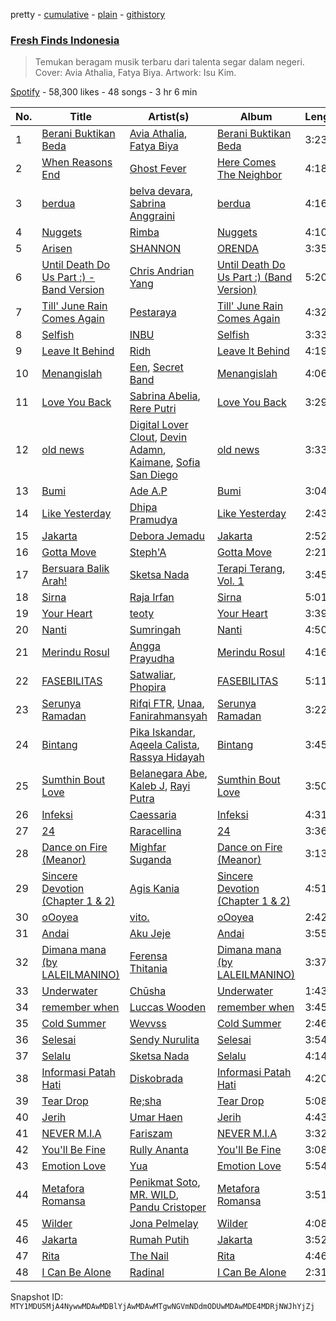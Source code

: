 pretty - [cumulative](/playlists/cumulative/37i9dQZF1DWSGWRWu30rg7.md) - [plain](/playlists/plain/37i9dQZF1DWSGWRWu30rg7) - [githistory](https://github.githistory.xyz/mackorone/spotify-playlist-archive/blob/main/playlists/plain/37i9dQZF1DWSGWRWu30rg7)

### [Fresh Finds Indonesia](https://open.spotify.com/playlist/37i9dQZF1DWSGWRWu30rg7)

> Temukan beragam musik terbaru dari talenta segar dalam negeri\. Cover: Avia Athalia, Fatya Biya\. Artwork: Isu Kim.

[Spotify](https://open.spotify.com/user/spotify) - 58,300 likes - 48 songs - 3 hr 6 min

| No. | Title | Artist(s) | Album | Length |
|---|---|---|---|---|
| 1 | [Berani Buktikan Beda](https://open.spotify.com/track/2hzXS8qQRiJTSW0NFDtUWB) | [Avia Athalia](https://open.spotify.com/artist/5TT4XW9r3HNJ4elktvvzUE), [Fatya Biya](https://open.spotify.com/artist/5fLa60wbGDWGpHESwXJYW7) | [Berani Buktikan Beda](https://open.spotify.com/album/0bMo06NisyBwi0QQpFoXzt) | 3:23 |
| 2 | [When Reasons End](https://open.spotify.com/track/4y2iVcECRxIa9eyDPP0nYD) | [Ghost Fever](https://open.spotify.com/artist/1ZmDucAM1OEaljYZ1W4SLY) | [Here Comes The Neighbor](https://open.spotify.com/album/5tAYvG42QsTDsaaaxOQbLp) | 4:18 |
| 3 | [berdua](https://open.spotify.com/track/5LieYarl7awUlOXIBV0cHu) | [belva devara](https://open.spotify.com/artist/77HRI0AHXEfScyt1yAbqq7), [Sabrina Anggraini](https://open.spotify.com/artist/6izKjal8U94M2ucXB1lp8X) | [berdua](https://open.spotify.com/album/4MvHWTbvaxjm4hIpKPgcmV) | 4:16 |
| 4 | [Nuggets](https://open.spotify.com/track/2t08smZmwGJojfpu7ZA2vc) | [Rimba](https://open.spotify.com/artist/0ejPHB5hhzjG2JtglWKjlZ) | [Nuggets](https://open.spotify.com/album/7hKFnf3BL6yNe57oqJRKd1) | 4:10 |
| 5 | [Arisen](https://open.spotify.com/track/2a58wr5i4VYiQtuI4tJDB8) | [SHANNON](https://open.spotify.com/artist/5s67rogGUn0NMqfJKw6AMZ) | [ORENDA](https://open.spotify.com/album/3M21UKMt6v0UXIiZM8KwIZ) | 3:35 |
| 6 | [Until Death Do Us Part :\) \- Band Version](https://open.spotify.com/track/0Z1XdzFiuKTEZWtRzPYvZA) | [Chris Andrian Yang](https://open.spotify.com/artist/74DSMvAfXpnN3c1KCfvFwQ) | [Until Death Do Us Part :\) \(Band Version\)](https://open.spotify.com/album/7vOOQPkC3hb5W8yMh5Oqpt) | 5:20 |
| 7 | [Till' June Rain Comes Again](https://open.spotify.com/track/69Ee4BBdlG1ulOtvuuwgLY) | [Pestaraya](https://open.spotify.com/artist/14iJos3V6B7CFXpCq6xawN) | [Till' June Rain Comes Again](https://open.spotify.com/album/6r81irmeUJyJK3EqiDYYYx) | 4:32 |
| 8 | [Selfish](https://open.spotify.com/track/3NRqTAyT0ioQz65UXwv0OT) | [INBU](https://open.spotify.com/artist/6yEklIbsjgolWsD57T58p1) | [Selfish](https://open.spotify.com/album/2SRnfzngfSTKBsC3iFTjUN) | 3:33 |
| 9 | [Leave It Behind](https://open.spotify.com/track/7mZ5VRMc0MSdvbhiwa07RS) | [Ridh](https://open.spotify.com/artist/0tqCMm24TzsA9pbhqbjbv1) | [Leave It Behind](https://open.spotify.com/album/57Dn3qFbFdAPOsctMAAcGO) | 4:19 |
| 10 | [Menangislah](https://open.spotify.com/track/7f7b8c9v0GOPK3ATAKZJ3E) | [Een](https://open.spotify.com/artist/7bbJDNQGq6bCDbsJkPVMbW), [Secret Band](https://open.spotify.com/artist/1LiWM9widt4HuFbfwr42ZX) | [Menangislah](https://open.spotify.com/album/3buc8EEKw5iVxCJyrfq5tG) | 4:06 |
| 11 | [Love You Back](https://open.spotify.com/track/4KcstKa2bJ4IYtinSKL4uB) | [Sabrina Abelia](https://open.spotify.com/artist/37tmGhZpbaCpJOmFkx0stM), [Rere Putri](https://open.spotify.com/artist/154l0JZRywb0Im9X8WvGxJ) | [Love You Back](https://open.spotify.com/album/1Yqac3JPJfDkeEdslqW12v) | 3:29 |
| 12 | [old news](https://open.spotify.com/track/5HiBjJ0zntln4jLircqJUg) | [Digital Lover Clout](https://open.spotify.com/artist/22QuucegwtmO8wNyKmV8gm), [Devin Adamn](https://open.spotify.com/artist/6kwOdX0GkoTAGArEzSD9fd), [Kaimane](https://open.spotify.com/artist/3BGkd7sPUS9GFjEFt4Pef3), [Sofia San Diego](https://open.spotify.com/artist/1ElmVsVcMKhOKaPSEN1LbN) | [old news](https://open.spotify.com/album/1BDVN3lnHjwK3MwgcBRNWi) | 3:33 |
| 13 | [Bumi](https://open.spotify.com/track/4RlOlMbTBmUgR0bwc6RuTX) | [Ade A.P](https://open.spotify.com/artist/3x7k1jImhCl3whkKe6ZcBV) | [Bumi](https://open.spotify.com/album/4QhUqNll9M1v6fF98DC3O5) | 3:04 |
| 14 | [Like Yesterday](https://open.spotify.com/track/3nJq4sCuKeG6jJZem9Xnbr) | [Dhipa Pramudya](https://open.spotify.com/artist/1ChgMF6QgfNquRkguZopoQ) | [Like Yesterday](https://open.spotify.com/album/1B466rnvVfT1oE6NAbCi6k) | 2:43 |
| 15 | [Jakarta](https://open.spotify.com/track/2yXmtzCAFCf7werzkzXUOh) | [Debora Jemadu](https://open.spotify.com/artist/6ZuYHnceq5gox49ACfTVYf) | [Jakarta](https://open.spotify.com/album/7AyQXgucZqBiebsfZls4j1) | 2:52 |
| 16 | [Gotta Move](https://open.spotify.com/track/5jfAoIIo5gJbyeCyhApv5M) | [Steph'A](https://open.spotify.com/artist/7dgEQy7vwItrsdTSd32GTh) | [Gotta Move](https://open.spotify.com/album/10mnRcQJWvu5mSjJiDO14E) | 2:21 |
| 17 | [Bersuara Balik Arah!](https://open.spotify.com/track/4HiQ5Qy5gfTZfcZbOwgOqv) | [Sketsa Nada](https://open.spotify.com/artist/3d65B2M4ukaAR8d4OwIkq2) | [Terapi Terang, Vol\. 1](https://open.spotify.com/album/3u617iPlXoQ5Y4oVY4HOTE) | 3:45 |
| 18 | [Sirna](https://open.spotify.com/track/2I8somJKilGtpIXdyoxn8Y) | [Raja Irfan](https://open.spotify.com/artist/3yVctUmmfoE25nFQR67jQF) | [Sirna](https://open.spotify.com/album/4Yc7qhot8P7UjIMb6ZZ6rJ) | 5:01 |
| 19 | [Your Heart](https://open.spotify.com/track/6l6XQhM9h8ZIYKHujuMno2) | [teoty](https://open.spotify.com/artist/0al7E03Okp7MnHr3XwXVpT) | [Your Heart](https://open.spotify.com/album/7MSscVONHpGuGeyOI6oBnH) | 3:39 |
| 20 | [Nanti](https://open.spotify.com/track/3L47GO1ctvmPHLubrkjq62) | [Sumringah](https://open.spotify.com/artist/47LZoHfRHIToxAVEpWpTgi) | [Nanti](https://open.spotify.com/album/2EvX3xpoGElixhwbc0kG8d) | 4:50 |
| 21 | [Merindu Rosul](https://open.spotify.com/track/6o4kBRPKVrwZXaCnWBQ5jJ) | [Angga Prayudha](https://open.spotify.com/artist/0wtPsa8i0lDmcQWZ3U9O6z) | [Merindu Rosul](https://open.spotify.com/album/3aia9wS35zCDu9i42YD2ja) | 4:16 |
| 22 | [FASEBILITAS](https://open.spotify.com/track/2WgpfQ7aKdzfia6vsoNTMl) | [Satwaliar](https://open.spotify.com/artist/1Jq0rDhz1EYcWsvnsYidb4), [Phopira](https://open.spotify.com/artist/4KSYBO1KOq3tEv0j10jqGe) | [FASEBILITAS](https://open.spotify.com/album/37CYlQBbvzhIJ69fSLRD16) | 5:11 |
| 23 | [Serunya Ramadan](https://open.spotify.com/track/6X5ywg4umTGNlwfcsQOzKP) | [Rifqi FTR](https://open.spotify.com/artist/0E7e9JsNEXjJ608E1MJnvh), [Unaa](https://open.spotify.com/artist/6TYHjBdNharlshJ0V1D8UU), [Fanirahmansyah](https://open.spotify.com/artist/2yfoFECTnaFjyHrHNjJm7x) | [Serunya Ramadan](https://open.spotify.com/album/1ZNQ6ynEfIKVMoPHG7AuCk) | 3:22 |
| 24 | [Bintang](https://open.spotify.com/track/3JgNzPmDESqEHAbzeJFOxz) | [Pika Iskandar](https://open.spotify.com/artist/3ZYWF9zaonB6IQ7KuOneIo), [Aqeela Calista](https://open.spotify.com/artist/5viTsV4BwI62jNF7ERhK4r), [Rassya Hidayah](https://open.spotify.com/artist/0toWlJNChTK4sb0R2ErTMQ) | [Bintang](https://open.spotify.com/album/12J6xhSHtWy0e2mm5cCc2S) | 3:45 |
| 25 | [Sumthin Bout Love](https://open.spotify.com/track/36PagkhheRVG0iFaM55njV) | [Belanegara Abe](https://open.spotify.com/artist/7ynDbLbbf0ldcQvzPyALuA), [Kaleb J](https://open.spotify.com/artist/3sMsWkApnc6yPyMUsNHQlb), [Rayi Putra](https://open.spotify.com/artist/3FduEXHFSq8Hboekc8JMUR) | [Sumthin Bout Love](https://open.spotify.com/album/6eqKKHirJmjLlVBJCN87i9) | 3:50 |
| 26 | [Infeksi](https://open.spotify.com/track/0s43yjMEn0QqebqvypBQ3K) | [Caessaria](https://open.spotify.com/artist/4Lqjj5kam5AMYcZvdkKTvd) | [Infeksi](https://open.spotify.com/album/6u6VazvWTsc7uVzB7Iij3g) | 4:31 |
| 27 | [24](https://open.spotify.com/track/1kGdmYglB6zVHnlnDuq9WW) | [Raracellina](https://open.spotify.com/artist/4c35lGsLbwUTvQzGZxb2iI) | [24](https://open.spotify.com/album/34oqgpbFPJtlgJLAEV8nw5) | 3:36 |
| 28 | [Dance on Fire \(Meanor\)](https://open.spotify.com/track/026Q5fSp1paQUNj6aRCEUJ) | [Mighfar Suganda](https://open.spotify.com/artist/6fnPHFhTbkcDHj9CjpGzlG) | [Dance on Fire \(Meanor\)](https://open.spotify.com/album/4Bwkslj7A4STvZob5sR9dD) | 3:13 |
| 29 | [Sincere Devotion \(Chapter 1 & 2\)](https://open.spotify.com/track/0Y33quW3FBjkV0wvSTU6Uw) | [Agis Kania](https://open.spotify.com/artist/0nFclwnPdTOxwyI4st6WJh) | [Sincere Devotion \(Chapter 1 & 2\)](https://open.spotify.com/album/5RLFR5bHKafzLoZKU0gjld) | 4:51 |
| 30 | [oOoyea](https://open.spotify.com/track/6vwvbXdQJ0cII3VGbW0XKv) | [vito.](https://open.spotify.com/artist/76qlBev2S8MtsJSHxEgoJ0) | [oOoyea](https://open.spotify.com/album/22os5jvH0IFvF4X5HAWtSC) | 2:42 |
| 31 | [Andai](https://open.spotify.com/track/4GEyXePiQT2lNBwNj3EE09) | [Aku Jeje](https://open.spotify.com/artist/4FZ6V3q8zMyFvSMeT2ld2f) | [Andai](https://open.spotify.com/album/1CuEuwNQSntumAotbmV0bk) | 3:55 |
| 32 | [Dimana mana \(by LALEILMANINO\)](https://open.spotify.com/track/3W2bLnfNAd36I0MrXVnmRb) | [Ferensa Thitania](https://open.spotify.com/artist/5JQKuqT7h8RJSiH9PXxp0o) | [Dimana mana \(by LALEILMANINO\)](https://open.spotify.com/album/0NaFRZJzLaJeCLLafljc30) | 3:37 |
| 33 | [Underwater](https://open.spotify.com/track/1h9uHljOrqLZnOdIYoVMv2) | [Chūsha](https://open.spotify.com/artist/14qvOZ9N420mYXnkGfR2Ly) | [Underwater](https://open.spotify.com/album/5PuAi1mVFzHQo91LMhQxaB) | 1:43 |
| 34 | [remember when](https://open.spotify.com/track/4oKbGERlZPPbgUj7eeEefT) | [Luccas Wooden](https://open.spotify.com/artist/7iVibpALRKwTt5R97hFDKi) | [remember when](https://open.spotify.com/album/3gYTQ45u6GAA4jUP7xGtT2) | 3:45 |
| 35 | [Cold Summer](https://open.spotify.com/track/139kM9LWx2iLbOfs1lxJKu) | [Wevvss](https://open.spotify.com/artist/6zcbd2HfTX8pbqYqmXQkLI) | [Cold Summer](https://open.spotify.com/album/0J2RsiZIEycjT1BmxzFWxi) | 2:46 |
| 36 | [Selesai](https://open.spotify.com/track/0xI5nurTbsqgiS2sembxQt) | [Sendy Nurulita](https://open.spotify.com/artist/7DDBJWvw1cs7deI8V1cmEi) | [Selesai](https://open.spotify.com/album/5z680eBcv9PzcVuHOadVHq) | 3:54 |
| 37 | [Selalu](https://open.spotify.com/track/0fcLCSgi7qYUmJLTr14JGD) | [Sketsa Nada](https://open.spotify.com/artist/3d65B2M4ukaAR8d4OwIkq2) | [Selalu](https://open.spotify.com/album/298gpwpFv3kHwt21KKbAhO) | 4:14 |
| 38 | [Informasi Patah Hati](https://open.spotify.com/track/2MHbkhSTigcy3ZDbe8JwSZ) | [Diskobrada](https://open.spotify.com/artist/37rbW86aWa1CjkHgwjqsYT) | [Informasi Patah Hati](https://open.spotify.com/album/6uS5wAx4Yld4hhhULMRzLa) | 4:20 |
| 39 | [Tear Drop](https://open.spotify.com/track/3xtnsvAkc6xlNVQijjgI1Q) | [Re;sha](https://open.spotify.com/artist/1j40Ge9QkUlThGXZOuKuLE) | [Tear Drop](https://open.spotify.com/album/71O4Y3mMJ7j52csFAMeWHP) | 5:08 |
| 40 | [Jerih](https://open.spotify.com/track/43JcPdcyAGT67I1jyuY2aF) | [Umar Haen](https://open.spotify.com/artist/2eAzBWJlcjAqd4RUlu3xeb) | [Jerih](https://open.spotify.com/album/6iIcYet2JqB2oYEvRt7r9z) | 4:43 |
| 41 | [NEVER M.I.A](https://open.spotify.com/track/5hE90nxYtWWdtRg6n96rL1) | [Fariszam](https://open.spotify.com/artist/5D77od8p9I7ehZu9g5cc2E) | [NEVER M.I.A](https://open.spotify.com/album/1aYbO76vIuDxzFEBHJ9bB7) | 3:32 |
| 42 | [You'll Be Fine](https://open.spotify.com/track/5vOlZ1Ri6GpzSGGWsnufJ8) | [Rully Ananta](https://open.spotify.com/artist/4KxcnztydOURtpMKA9dtcU) | [You'll Be Fine](https://open.spotify.com/album/0bNZgXHoG7SXMBN6ZWyZMg) | 3:08 |
| 43 | [Emotion Love](https://open.spotify.com/track/5xwMwLzdWicUBX9nU9XRUA) | [Yua](https://open.spotify.com/artist/4zZ4jGPOpBzzwrWCVNWlsE) | [Emotion Love](https://open.spotify.com/album/5kvyCjHrIxgeOQEwlcJDVk) | 5:54 |
| 44 | [Metafora Romansa](https://open.spotify.com/track/7wt7ochnZMLJBghQpMPkHb) | [Penikmat Soto](https://open.spotify.com/artist/1dVhhCe5DGDavrsiSsxh0a), [MR\. WILD](https://open.spotify.com/artist/4eZTVAAADW5Zdjl51gOC4H), [Pandu Cristoper](https://open.spotify.com/artist/2jzxpQURxsEZGCIBEu1iXd) | [Metafora Romansa](https://open.spotify.com/album/0cfs3xwSYILok4i2acnlVB) | 3:51 |
| 45 | [Wilder](https://open.spotify.com/track/3IFhJQm83wiiwFNJ0BuMg0) | [Jona Pelmelay](https://open.spotify.com/artist/2Y7Thum3hqyujAkfEcvwwd) | [Wilder](https://open.spotify.com/album/38ltKOPnH2FjD6mhvSkqVl) | 4:08 |
| 46 | [Jakarta](https://open.spotify.com/track/5yornUho6amgKf5kwYETXy) | [Rumah Putih](https://open.spotify.com/artist/4QJNr13nC395l5APIWuMOh) | [Jakarta](https://open.spotify.com/album/2rmjlU2wVgzdPA3kcUXDgx) | 3:52 |
| 47 | [Rita](https://open.spotify.com/track/31uy711lxcvsYmDcm8UwX8) | [The Nail](https://open.spotify.com/artist/6a7dGwrL6tCTxNA4zsIMH2) | [Rita](https://open.spotify.com/album/1alwjeI2o1qPYph78nKr2R) | 4:46 |
| 48 | [I Can Be Alone](https://open.spotify.com/track/5WAvWQKqTDyM6lLpiKQKMa) | [Radinal](https://open.spotify.com/artist/7jtCIfuhpqFUoFax7JE0Jg) | [I Can Be Alone](https://open.spotify.com/album/6oxWFz8LHyExl1DiXLkkc4) | 2:31 |

Snapshot ID: `MTY1MDU5MjA4NywwMDAwMDBlYjAwMDAwMTgwNGVmNDdmODUwMDAwMDE4MDRjNWJhYjZj`
